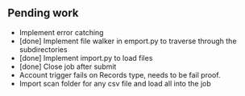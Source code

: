 ## Pending work
- Implement error catching
- [done] Implement file walker in emport.py to traverse through the subdirectories
- [done] Implement import.py to load files
- [done] Close job after submit
- Account trigger fails on Records type, needs to be fail proof.
- Import scan folder for any csv file and load all into the job
